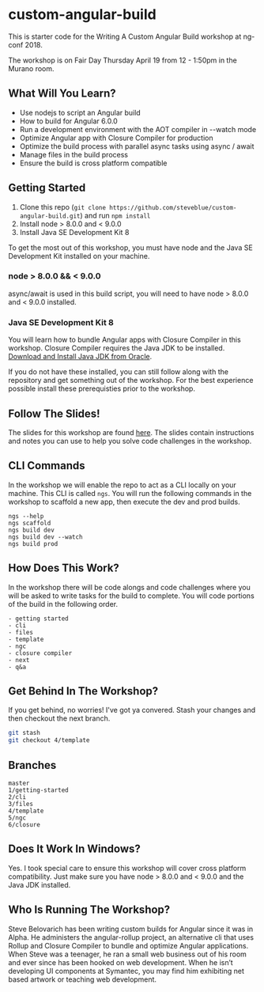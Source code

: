 # custom-angular-build

This is starter code for the Writing A Custom Angular Build workshop at ng-conf 2018.

The workshop is on Fair Day Thursday April 19 from 12 - 1:50pm in the Murano room.


## What Will You Learn?

- Use nodejs to script an Angular build
- How to build for Angular 6.0.0
- Run a development environment with the AOT compiler in --watch mode
- Optimize Angular app with Closure Compiler for production
- Optimize the build process with parallel async tasks using async / await
- Manage files in the build process
- Ensure the build is cross platform compatible


## Getting Started

1. Clone this repo (`git clone https://github.com/steveblue/custom-angular-build.git`) and run `npm install`
2. Install node > 8.0.0 and < 9.0.0
3. Install Java SE Development Kit 8

To get the most out of this workshop, you must have node and the Java SE Development Kit installed on your machine.

### node > 8.0.0 && < 9.0.0

async/await is used in this build script, you will need to have node > 8.0.0 and < 9.0.0 installed.

### Java SE Development Kit 8

You will learn how to bundle Angular apps with Closure Compiler in this workshop. Closure Compiler requires the Java JDK to be installed. [Download and Install Java JDK from Oracle](http://www.oracle.com/technetwork/java/javase/downloads/jdk8-downloads-2133151.html).

If you do not have these installed, you can still follow along with the repository and get something out of the workshop. For the best experience possible install these prerequisties prior to the workshop.


## Follow The Slides!

The slides for this workshop are found [here](https://devmagnet.net/slides/custom-angular-build). The slides contain instructions and notes you can use to help you solve code challenges in the workshop.


## CLI Commands

In the workshop we will enable the repo to act as a CLI locally on your machine. This CLI is called `ngs`. You will run the following commands in the workshop to scaffold a new app, then execute the dev and prod builds.

```
ngs --help
ngs scaffold
ngs build dev
ngs build dev --watch
ngs build prod
```

## How Does This Work?

In the workshop there will be code alongs and code challenges where you will be asked to write tasks for the build to complete. You will code portions of the build in the following order.

```
- getting started
- cli
- files
- template
- ngc
- closure compiler
- next
- q&a
```


## Get Behind In The Workshop?

If you get behind, no worries! I've got ya convered. Stash your changes and then checkout the next branch.

```bash
git stash
git checkout 4/template
```

## Branches

```
master
1/getting-started
2/cli
3/files
4/template
5/ngc
6/closure
```

## Does It Work In Windows?

Yes. I took special care to ensure this workshop will cover cross platform compatibility. Just make sure you have node > 8.0.0 and < 9.0.0 and the Java JDK installed.

## Who Is Running The Workshop?

Steve Belovarich has been writing custom builds for Angular since it was in Alpha. He administers the angular-rollup project, an alternative cli that uses Rollup and Closure Compiler to bundle and optimize Angular applications. When Steve was a teenager, he ran a small web business out of his room and ever since has been hooked on web development. When he isn’t developing UI components at Symantec, you may find him exhibiting net based artwork or teaching web development.



